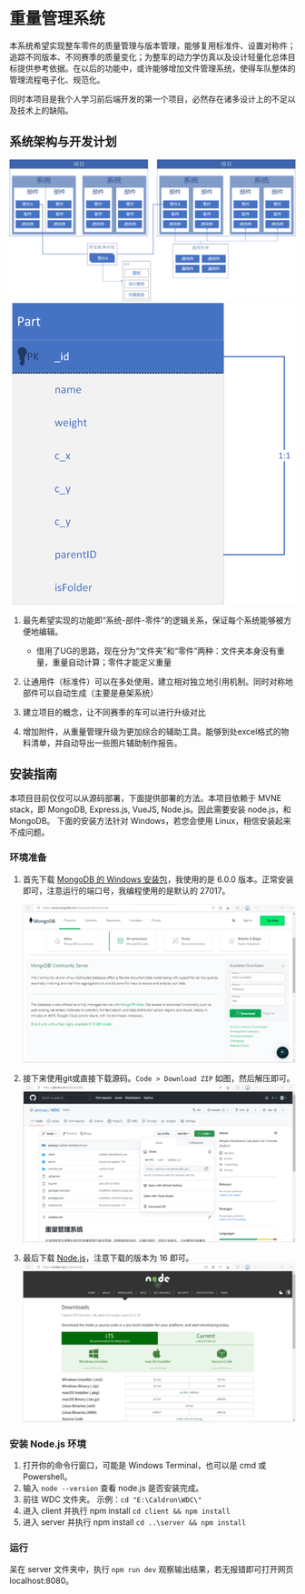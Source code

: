 # 重量管理系统

本系统希望实现整车零件的质量管理与版本管理，能够复用标准件、设置对称件；追踪不同版本、不同赛季的质量变化；为整车的动力学仿真以及设计轻量化总体目标提供参考依据。在以后的功能中，或许能够增加文件管理系统，使得车队整体的管理流程电子化、规范化。

同时本项目是我个人学习前后端开发的第一个项目，必然存在诸多设计上的不足以及技术上的缺陷。

## 系统架构与开发计划
![系统架构预览图](./versions-pic/design_doc/System-Structure.png)
![零件数据结构设计](./versions-pic/design_doc/PartDatabase.png)

1. 最先希望实现的功能即“系统-部件-零件”的逻辑关系，保证每个系统能够被方便地编辑。
    - 借用了UG的思路，现在分为“文件夹”和“零件”两种：文件夹本身没有重量，重量自动计算；零件才能定义重量

2. 让通用件（标准件）可以在多处使用，建立相对独立地引用机制。同时对称地部件可以自动生成（主要是悬架系统）

3. 建立项目的概念，让不同赛季的车可以进行升级对比

4. 增加附件，从重量管理升级为更加综合的辅助工具。能够到处excel格式的物料清单，并自动导出一些图片辅助制作报告。

## 安装指南
本项目目前仅仅可以从源码部署，下面提供部署的方法。本项目依赖于 MVNE stack，即 MongoDB, Express.js, VueJS, Node.js。因此需要安装 node.js，和 MongoDB。
下面的安装方法针对 Windows，若您会使用 Linux，相信安装起来不成问题。

### 环境准备

1. 首先下载 [MongoDB 的 Windows 安装包](https://www.mongodb.com/try/download/community)，我使用的是 6.0.0 版本。正常安装即可，注意运行的端口号，我编程使用的是默认的 27017。

    ![MongoDB](./versions-pic/install/mongo.png)

2. 接下来使用git或直接下载源码。`Code > Download ZIP` 如图，然后解压即可。
    ![git](./versions-pic/install/git.png)

3. 最后下载 [Node.js](https://nodejs.org/en/download/)，注意下载的版本为 16 即可。
    ![node](./versions-pic/install/node.png)

### 安装 Node.js 环境

1. 打开你的命令行窗口，可能是 Windows Terminal，也可以是 cmd 或 Powershell。
2. 输入 `node --version` 查看 node.js 是否安装完成。
3. 前往 WDC 文件夹。
    示例：`cd "E:\Caldron\WDC\"`
4. 进入 client 并执行 npm install
    `cd client && npm install`
5. 进入 server 并执行 npm install
    `cd ..\server && npm install`

### 运行

呆在 server 文件夹中，执行 `npm run dev` 观察输出结果，若无报错即可打开网页 localhost:8080。